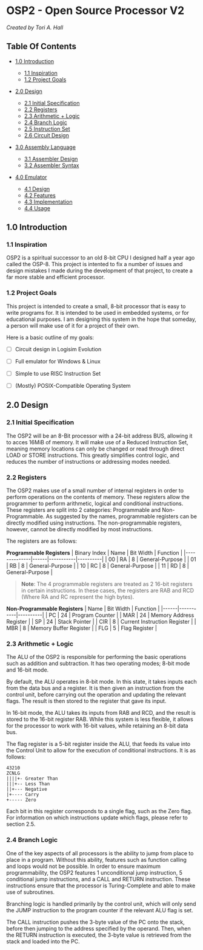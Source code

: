 # OSP2 - Open Source Processor V2
*Created by Tori A. Hall*

## Table Of Contents

- [1.0   Introduction](#10--introduction)
  - [1.1 Inspiration](#11--inspiration)
  - [1.2 Project Goals](#12--project-goals)

- [2.0   Design](#20--design)
  - [2.1 Initial Specification](#21--initial-specification)
  - [2.2 Registers](#22--registers)
  - [2.3 Arithmetic + Logic](#23--arithmetic--logic)
  - [2.4 Branch Logic](#24--branch-logic)
  - [2.5 Instruction Set]()
  - [2.6 Circuit Design]()
 
- [3.0   Assembly Language]()
  - [3.1 Assembler Design]()
  - [3.2 Assembler Syntax]()
 
- [4.0   Emulator]()
  - [4.1 Design]()
  - [4.2 Features]()
  - [4.3 Implementation]()
  - [4.4 Usage]()



## 1.0  Introduction

### 1.1  Inspiration

OSP2 is a spiritual successor to an old 8-bit CPU I 
designed half a year ago called the OSP-8. This project
is intented to fix a number of issues and design mistakes
I made during the development of that project, to create
a far more stable and efficient processor.

### 1.2  Project Goals

This project is intended to create a small, 8-bit 
processor that is easy to write programs for. It is intended
to be used in embedded systems, or for educational purposes.
I am designing this system in the hope that someday, a person
will make use of it for a project of their own.

Here is a basic outline of my goals:

  - [ ] Circuit design in Logisim Evolution
  - [ ] Full emulator for Windows & Linux
  - [ ] Simple to use RISC Instruction Set
  - [ ] (Mostly) POSIX-Compatible Operating System



## 2.0  Design

### 2.1  Initial Specification

The OSP2 will be an 8-Bit processor with a 24-bit address
BUS, allowing it to acces 16MiB of memory. It will make use of 
a Reduced Instruction Set, meaning memory locations can only be
changed or read through direct LOAD or STORE instructions. This
greatly simplifies control logic, and reduces the number of 
instructions or addressing modes needed.

### 2.2  Registers

The OSP2 makes use of a small number of internal registers in 
order to perform operations on the contents of memory. These
registers allow the programmer to perform arithmetic, logical
and conditional instructions. These registers are split into
2 categories: Programmable and Non-Programmable. As suggested
by the names, programmable registers can be directly modified
using instructions. The non-programmable registers, however,
cannot be directly modified by most instructions.

The registers are as follows:

**Programmable Registers**
| Binary Index | Name | Bit Width | Function |
|--------------|------|-----------|----------|
| 00           | RA   | 8         | General-Purpose |
| 01           | RB   | 8         | General-Purpose |
| 10           | RC   | 8         | General-Purpose |
| 11           | RD   | 8         | General-Purpose |

> **Note**: The 4 programmable registers are treated as 2 16-bit
> registers in certain instructions. In these cases, the registers
> are RAB and RCD (Where RA and RC represent the high bytes).

**Non-Programmable Registers**
| Name | Bit Width | Function |
|------|-----------|----------|
| PC   | 24        | Program Counter |
| MAR  | 24        | Memory Address Register |
| SP   | 24        | Stack Pointer  |
| CIR  | 8         | Current Instruction Register |
| MBR  | 8         | Memory Buffer Register |
| FLG  | 5         | Flag Register |

### 2.3  Arithmetic + Logic

The ALU of the OSP2 is responsible for performing the basic operations
such as addition and subtraction. It has two operating modes; 8-bit mode
and 16-bit mode.

By default, the ALU operates in 8-bit mode. In this state, it takes inputs
each from the data bus and a register. It is then given an instruction from
the control unit, before carrying out the operation and updating the relevant
flags. The result is then stored to the register that gave its input.

In 16-bit mode, the ALU takes its inputs from RAB and RCD, and the result is
stored to the 16-bit register RAB. While this system is less flexible, it allows
for the processor to work with 16-bit values, while retaining an 8-bit data bus.

The flag register is a 5-bit register inside the ALU, that feeds its value into the
Control Unit to allow for the execution of conditional instructions. It is as follows:

    43210
    ZCNLG
    ||||+- Greater Than
    |||+-- Less Than
    ||+--- Negative
    |+---- Carry
    +----- Zero

Each bit in this register corresponds to a single flag, such as the Zero flag. For
information on which instructions update which flags, please refer to section 2.5.

### 2.4  Branch Logic

One of the key aspects of all processors is the ability to jump from place to 
place in a program. Without this ability, features such as function calling and
loops would not be possible. In order to ensure maximum programmability, the OSP2
features 1 unconditional jump instruction, 5 conditional jump instructions, and a 
CALL and RETURN instruction. These instructions ensure that the processor is
Turing-Complete and able to make use of subroutines.

Branching logic is handled primarily by the control unit, which will only send the
JUMP instruction to the program counter if the relevant ALU flag is set.

The CALL instruction pushes the 3-byte value of the PC onto the stack, before then
jumping to the address specified by the operand. Then, when the RETURN instruction
is executed, the 3-byte value is retrieved from the stack and loaded into the PC.
